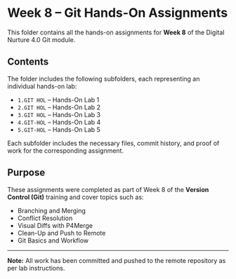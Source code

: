 # Week 8 – Git Hands-On Assignments

This folder contains all the hands-on assignments for **Week 8** of the Digital Nurture 4.0 Git module.

## Contents

The folder includes the following subfolders, each representing an individual hands-on lab:

- `1.GIT HOL` – Hands-On Lab 1  
- `2.GIT HOL` – Hands-On Lab 2  
- `3.GIT HOL` – Hands-On Lab 3  
- `4.GIT-HOL` – Hands-On Lab 4  
- `5.GIT-HOL` – Hands-On Lab 5

Each subfolder includes the necessary files, commit history, and proof of work for the corresponding assignment.

## Purpose

These assignments were completed as part of Week 8 of the **Version Control (Git)** training and cover topics such as:

- Branching and Merging  
- Conflict Resolution  
- Visual Diffs with P4Merge  
- Clean-Up and Push to Remote  
- Git Basics and Workflow

---

**Note:** All work has been committed and pushed to the remote repository as per lab instructions.

